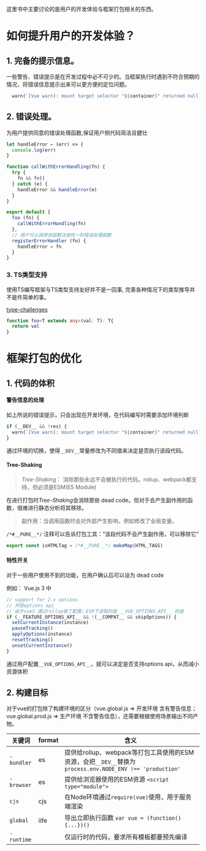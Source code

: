 这里书中主要讨论的是用户的开发体验与框架打包相关的东西。

# 如何提升用户的开发体验？
## 1. 完备的提示信息。

  一些警告、错误提示是在开发过程中必不可少的。当框架执行时遇到不符合预期的情况，将错误信息提示出来可以更方便的定位问题。

  ```js
    warn(`[Vue warn]: mount target selector "${container}" returned null`)
  ```

## 2. 错误处理。

  为用户提供同意的错误处理函数,保证用户侧代码简洁且健壮

  ```js
  let handleError = (err) => {
    console.log(err)
  }

  function callWithErrorHandling(fn) {
    try {
      fn && fn()
    } catch (e) {
      handleError && handleError(e)
    }
  }

  export default {
    foo (fn) {
      callWithErrorHandling(fn)
    },
    // 用户可以调用该函数注册统一的错误处理函数
    registerErrorHandler (fn) {
      handleError = fn
    }
  }
  ```

### 3. TS类型支持

  使用TS编写框架与TS类型支持友好并不是一回事, 完善各种情况下的类型推导并不是件简单的事。

  [type-challenges](https://github.com/type-challenges/type-challenges)

  ```ts
  function foo<T extends any>(val: T): T{
    return val
  }
  ```

# 框架打包的优化

## 1. 代码的体积
  #### 警告信息的处理
  如上所说的错误提示，只会出现在开发环境，在代码编写时需要添加环境判断
  ```js
  if (__DEV__ && !res) {
    warn(`[Vue warn]: mount target selector "${container}" returned null`)
  }
  ```

  通过环境的切换，使得`__DEV__`常量修改为不同值来决定是否执行该段代码。  

  #### Tree-Shaking

  > *Tree-Shaking*： 消除那些永远不会被执行的代码。rollup、webpack都支持，但必须是ESM(ES Module)

  在进行打包时*Tree-Shaking*会消除那些 dead code。但对于会产生副作用的函数，很难进行静态分析将其移除。
  > 副作用：当调用函数时会对外部产生影响，例如修改了全局变量。

  `/*#__PURE__*/` 注释可以告诉打包工具：“该段代码不会产生副作用，可以移除它”

  ```js
  export const isHTMLTag = /*#__PURE__*/ makeMap(HTML_TAGS)
  ```

  #### 特性开关

  对于一些用户使用不到的功能，在用户确认后可以设为 dead code

  例如： Vue.js 3 中
  ```js
  // support for 2.x options
  // 开启options api
  // 由于vue3 通过rollup做了配置，ESM下读取的是 __VUE_OPTIONS_API__ 的值
  if (__FEATURE_OPTIONS_API__ && !(__COMPAT__ && skipOptions)) {
    setCurrentInstance(instance)
    pauseTracking()
    applyOptions(instance)
    resetTracking()
    unsetCurrentInstance()
  }
  ```

  通过用户配置`__VUE_OPTIONS_API__`，就可以决定是否支持options api，从而减小资源体积

## 2. 构建目标

  对于vue的打包除了构建环境的区分（vue.global.js => 开发环境 含有警告信息；vue.global.prod.js => 生产环境 不含警告信息），还需要根据使用场景输出不同产物。

  | 关键词 | format | 含义 |
  | -- | -- | -- |
  | `-bundler` | es | 提供给rollup、webpack等打包工具使用的ESM资源，会把`__DEV__`替换为`process.env.NODE_ENV !== 'production'` |
  | `-browser` | es | 提供给浏览器使用的ESM资源 `<script type="module">` |
  | `cjs` | cjs | 在Node环境通过`require(vue)`使用，用于服务端渲染 |
  | `global` | iife | 导出立即执行函数 `var vue = (function(){...})()` |
  | `-runtime` |  | 仅运行时的代码，要求所有模板都要预先编译 | 